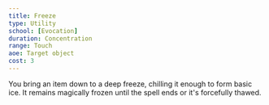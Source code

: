 ```yaml
---
title: Freeze
type: Utility
school: [Evocation]
duration: Concentration 
range: Touch
aoe: Target object
cost: 3
---
```

You bring an item down to a deep freeze, chilling it enough to form basic ice. It remains magically frozen until the spell ends or it's forcefully thawed.
